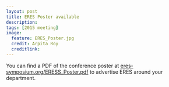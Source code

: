 ```yaml
---
layout: post
title: ERES Poster available
description: 
tags: [2015 meeting]
image:
  feature: ERES_Poster.jpg
  credit: Arpita Roy
  creditlink: 
---
```


You can find a PDF of the conference poster at [eres-symposium.org/ERESS_Poster.pdf](/ERESS_Poster.pdf) to advertise ERES around your department. 


